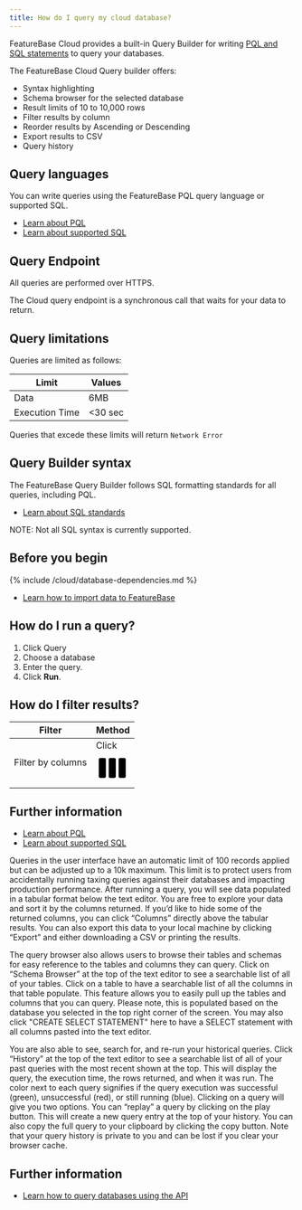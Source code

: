```yaml
---
title: How do I query my cloud database?
---
```


FeatureBase Cloud provides a built-in Query Builder for writing [PQL and SQL statements](#further-information) to query your databases.

The FeatureBase Cloud Query builder offers:
* Syntax highlighting
* Schema browser for the selected database
* Result limits of 10 to 10,000 rows
* Filter results by column
* Reorder results by Ascending or Descending
* Export results to CSV
* Query history

## Query languages

You can write queries using the FeatureBase PQL query language or supported SQL.

* [Learn about PQL](/pql-guide/pql-introduction)
* [Learn about supported SQL](/sql-guide/sql-introduction)

## Query Endpoint

All queries are performed over HTTPS.

The Cloud query endpoint is a synchronous call that waits for your data to return.

## Query limitations

Queries are limited as follows:

| Limit | Values |
|---|---|
| Data | 6MB |
| Execution Time | <30 sec |

Queries that excede these limits will return `Network Error`

## Query Builder syntax

The FeatureBase Query Builder follows SQL formatting standards for all queries, including PQL.

* [Learn about SQL standards](https://www.w3schools.com/sql/sql_syntax.asp)

NOTE: Not all SQL syntax is currently supported.

## Before you begin

{% include /cloud/database-dependencies.md %}
* [Learn how to import data to FeatureBase](/cloud/cloud-data-ingestion/cloud-ingest-overview)

## How do I run a query?

1. Click Query
2. Choose a database
3. Enter the query.
4. Click **Run**.

## How do I filter results?

| Filter | Method |
|---|---|
| Filter by columns | Click <svg class="MuiSvgIcon-root MuiSvgIcon-fontSizeMedium css-vubbuv" focusable="false" aria-hidden="true" viewBox="0 0 24 24" data-testid="ColumnIconIcon"><path d="M6 5H3c-.55 0-1 .45-1 1v12c0 .55.45 1 1 1h3c.55 0 1-.45 1-1V6c0-.55-.45-1-1-1zm14 0h-3c-.55 0-1 .45-1 1v12c0 .55.45 1 1 1h3c.55 0 1-.45 1-1V6c0-.55-.45-1-1-1zm-7 0h-3c-.55 0-1 .45-1 1v12c0 .55.45 1 1 1h3c.55 0 1-.45 1-1V6c0-.55-.45-1-1-1z"></path></svg> |

## Further information

* [Learn about PQL](/pql-guide/pql-introduction)
* [Learn about supported SQL](/sql-guide/sql-introduction)





Queries in the user interface have an automatic limit of 100 records applied but can be adjusted up to a 10k maximum. This limit is to protect users from accidentally running taxing queries against their databases and impacting production performance. After running a query, you will see data populated in a tabular format below the text editor. You are free to explore your data and sort it by the columns returned. If you’d like to hide some of the returned columns, you can click “Columns” directly above the tabular results. You can also export this data to your local machine by clicking “Export” and either downloading a CSV or printing the results.

The query browser also allows users to browse their tables and schemas for easy reference to the tables and columns they can query. Click on “Schema Browser” at the top of the text editor to see a searchable list of all of your tables. Click on a table to have a searchable list of all the columns in that table populate. This feature allows you to easily pull up the tables and columns that you can query. Please note, this is populated based on the database you selected in the top right corner of the screen. You may also click "CREATE SELECT STATEMENT" here to have a SELECT statement with all columns pasted into the text editor.

You are also able to see, search for, and re-run your historical queries. Click “History” at the top of the text editor to see a searchable list of all of your past queries with the most recent shown at the top. This will display the query, the execution time, the rows returned, and when it was run. The color next to each query signifies if the query execution was successful (green), unsuccessful (red), or still running (blue). Clicking on a query will give you two options. You can “replay” a query by clicking on the play button. This will create a new query entry at the top of your history. You can also copy the full query to your clipboard by clicking the copy button. Note that your query history is private to you and can be lost if you clear your browser cache.

## Further information

* [Learn how to query databases using the API](/cloud/query-data/cloud-query-ssh)
